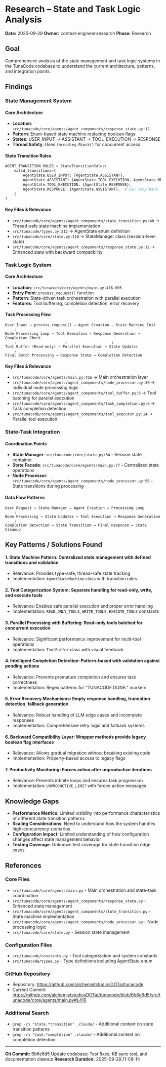 # Research – State and Task Logic Analysis

**Date:** 2025-09-29
**Owner:** context-engineer:research
**Phase:** Research

## Goal
Comprehensive analysis of the state management and task logic systems in the TunaCode codebase to understand the current architecture, patterns, and integration points.

## Findings

### State Management System

#### Core Architecture
- **Location**: `src/tunacode/core/agents/agent_components/response_state.py:12`
- **Pattern**: Enum-based state machine replacing boolean flags
- **States**: USER_INPUT → ASSISTANT → TOOL_EXECUTION → RESPONSE
- **Thread Safety**: Uses `threading.RLock()` for concurrent access

#### State Transition Rules
```python
AGENT_TRANSITION_RULES = StateTransitionRules(
    valid_transitions={
        AgentState.USER_INPUT: {AgentState.ASSISTANT},
        AgentState.ASSISTANT: {AgentState.TOOL_EXECUTION, AgentState.RESPONSE},
        AgentState.TOOL_EXECUTION: {AgentState.RESPONSE},
        AgentState.RESPONSE: {AgentState.ASSISTANT},  # Can loop back
    }
)
```

#### Key Files & Relevance
- `src/tunacode/core/agents/agent_components/state_transition.py:40` → Thread-safe state machine implementation
- `src/tunacode/types.py:212` → AgentState enum definition
- `src/tunacode/core/state.py:110` → StateManager class (session-level state)
- `src/tunacode/core/agents/agent_components/response_state.py:12` → Enhanced state with backward compatibility

### Task Logic System

#### Core Architecture
- **Location**: `src/tunacode/core/agents/main.py:416-605`
- **Entry Point**: `process_request()` function
- **Pattern**: State-driven task orchestration with parallel execution
- **Features**: Tool buffering, completion detection, error recovery

#### Task Processing Flow
```
User Input → process_request() → Agent Creation → State Machine Init
    ↓
Node Processing Loop → Tool Execution → Response Generation → Completion Check
    ↓                      ↓                    ↓
Tool Buffer (Read-only) → Parallel Execution → State Updates
    ↓
Final Batch Processing → Response State → Completion Detection
```

#### Key Files & Relevance
- `src/tunacode/core/agents/main.py:416` → Main orchestration layer
- `src/tunacode/core/agents/agent_components/node_processor.py:30` → Individual node processing logic
- `src/tunacode/core/agents/agent_components/tool_buffer.py:6` → Tool batching for parallel execution
- `src/tunacode/core/agents/agent_components/task_completion.py:6` → Task completion detection
- `src/tunacode/core/agents/agent_components/tool_executor.py:14` → Parallel tool execution

### State-Task Integration

#### Coordination Points
- **State Manager**: `src/tunacode/core/state.py:34` - Session state container
- **State Facade**: `src/tunacode/core/agents/main.py:77` - Centralized state operations
- **Node Processor**: `src/tunacode/core/agents/agent_components/node_processor.py:56` - State transitions during processing

#### Data Flow Patterns
```
User Request → State Manager → Agent Creation → Processing Loop
    ↓
Node Processing → State Updates → Tool Execution → Response Generation
    ↓
Completion Detection → State Transition → Final Response → State Cleanup
```

## Key Patterns / Solutions Found

#### 1. **State Machine Pattern**: Centralized state management with defined transitions and validation
   - Relevance: Provides type-safe, thread-safe state tracking
   - Implementation: `AgentStateMachine` class with transition rules

#### 2. **Tool Categorization System**: Separate handling for read-only, write, and execute tools
   - Relevance: Enables safe parallel execution and proper error handling
   - Implementation: `READ_ONLY_TOOLS`, `WRITE_TOOLS`, `EXECUTE_TOOLS` constants

#### 3. **Parallel Processing with Buffering**: Read-only tools batched for concurrent execution
   - Relevance: Significant performance improvement for multi-tool operations
   - Implementation: `ToolBuffer` class with visual feedback

#### 4. **Intelligent Completion Detection**: Pattern-based with validation against pending actions
   - Relevance: Prevents premature completion and ensures task correctness
   - Implementation: Regex patterns for "TUNACODE DONE:" markers

#### 5. **Error Recovery Mechanisms**: Empty response handling, truncation detection, fallback generation
   - Relevance: Robust handling of LLM edge cases and incomplete responses
   - Implementation: Comprehensive retry logic and fallback systems

#### 6. **Backward Compatibility Layer**: Wrapper methods provide legacy boolean flag interfaces
   - Relevance: Allows gradual migration without breaking existing code
   - Implementation: Property-based access to legacy flags

#### 7. **Productivity Monitoring**: Forces action after unproductive iterations
   - Relevance: Prevents infinite loops and ensures task progression
   - Implementation: `UNPRODUCTIVE_LIMIT` with forced action messages

## Knowledge Gaps

- **Performance Metrics**: Limited visibility into performance characteristics of different state transition patterns
- **Scaling Considerations**: Need to understand how the system handles high-concurrency scenarios
- **Configuration Impact**: Limited understanding of how configuration changes affect state management behavior
- **Testing Coverage**: Unknown test coverage for state transition edge cases

## References

### Core Files
- `src/tunacode/core/agents/main.py` - Main orchestration and state-task coordination
- `src/tunacode/core/agents/agent_components/response_state.py` - Enhanced state management
- `src/tunacode/core/agents/agent_components/state_transition.py` - State machine implementation
- `src/tunacode/core/agents/agent_components/node_processor.py` - Node processing logic
- `src/tunacode/core/state.py` - Session state management

### Configuration Files
- `src/tunacode/constants.py` - Tool categorization and system constants
- `src/tunacode/types.py` - Type definitions including AgentState enum

### GitHub Repository
- Repository: https://github.com/alchemiststudiosDOTai/tunacode
- Current Commit: https://github.com/alchemiststudiosDOTai/tunacode/blob/6b6e6d5/src/tunacode/core/agents/main.py#L416

### Additional Search
- `grep -ri "state.*transition" .claude/` - Additional context on state transition patterns
- `grep -ri "task.*completion" .claude/` - Additional context on completion detection

---
**Git Commit:** 6b6e6d5 Update codebase: Test fixes, KB sync tool, and documentation cleanup
**Research Duration:** 2025-09-29_11-08-14